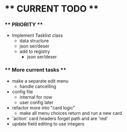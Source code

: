 # ** CURRENT TODO **

### ** PRIORITY **
* Implement Tasklist class
    * data structure
    * json ser/deser
    * add to registry
        * json ser/deser


### ** More current tasks **
* make a separate edit menu
    * handle cancelling
* config file
    * internal for now
    * user config later
* refactor more into "card logic"
    * make all menu choices return and run a new card
* 'action' card headers forget path and are 'red'
* update field editing to use integers

